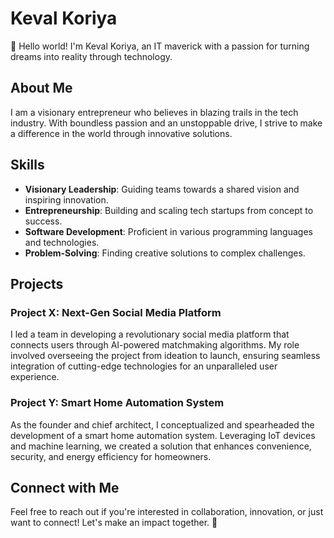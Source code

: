# Keval Koriya

👋 Hello world! I'm Keval Koriya, an IT maverick with a passion for turning dreams into reality through technology.

## About Me

I am a visionary entrepreneur who believes in blazing trails in the tech industry. With boundless passion and an unstoppable drive, I strive to make a difference in the world through innovative solutions.

## Skills

- **Visionary Leadership**: Guiding teams towards a shared vision and inspiring innovation.
- **Entrepreneurship**: Building and scaling tech startups from concept to success.
- **Software Development**: Proficient in various programming languages and technologies.
- **Problem-Solving**: Finding creative solutions to complex challenges.

## Projects

### Project X: Next-Gen Social Media Platform
I led a team in developing a revolutionary social media platform that connects users through AI-powered matchmaking algorithms. My role involved overseeing the project from ideation to launch, ensuring seamless integration of cutting-edge technologies for an unparalleled user experience.

### Project Y: Smart Home Automation System
As the founder and chief architect, I conceptualized and spearheaded the development of a smart home automation system. Leveraging IoT devices and machine learning, we created a solution that enhances convenience, security, and energy efficiency for homeowners.

## Connect with Me

Feel free to reach out if you're interested in collaboration, innovation, or just want to connect! Let's make an impact together. 🚀
